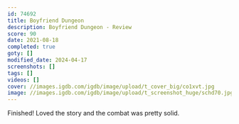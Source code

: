 ```yaml
---
id: 74692
title: Boyfriend Dungeon
description: Boyfriend Dungeon - Review
score: 90
date: 2021-08-18
completed: true
goty: []
modified_date: 2024-04-17
screenshots: []
tags: []
videos: []
cover: //images.igdb.com/igdb/image/upload/t_cover_big/co1xvt.jpg
image: //images.igdb.com/igdb/image/upload/t_screenshot_huge/schd70.jpg
---
```

Finished! Loved the story and the combat was pretty solid.